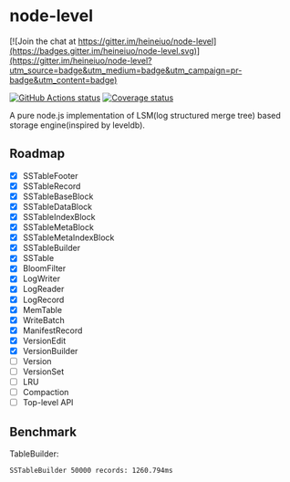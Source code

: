 # node-level

[![Join the chat at https://gitter.im/heineiuo/node-level](https://badges.gitter.im/heineiuo/node-level.svg)](https://gitter.im/heineiuo/node-level?utm_source=badge&utm_medium=badge&utm_campaign=pr-badge&utm_content=badge)


<p>
  <a href="https://github.com/heineiuo/node-level/actions"><img style="max-width:100%" alt="GitHub Actions status" src="https://github.com/heineiuo/node-level/workflows/Node%20CI/badge.svg"></a>
  <a href="https://coveralls.io/github/heineiuo/node-level"><img style="max-width:100%" alt="Coverage status" src="https://coveralls.io/repos/github/heineiuo/node-level/badge.svg"></a>

</p>
A pure node.js implementation of LSM(log structured merge tree) based storage engine(inspired by leveldb).

## Roadmap
- [x] SSTableFooter
- [x] SSTableRecord
- [x] SSTableBaseBlock
- [x] SSTableDataBlock
- [x] SSTableIndexBlock
- [x] SSTableMetaBlock
- [x] SSTableMetaIndexBlock
- [x] SSTableBuilder
- [x] SSTable
- [x] BloomFilter
- [x] LogWriter
- [x] LogReader
- [x] LogRecord
- [x] MemTable
- [x] WriteBatch
- [x] ManifestRecord
- [x] VersionEdit
- [x] VersionBuilder
- [ ] Version
- [ ] VersionSet
- [ ] LRU
- [ ] Compaction
- [ ] Top-level API

## Benchmark

TableBuilder:
```
SSTableBuilder 50000 records: 1260.794ms
```
